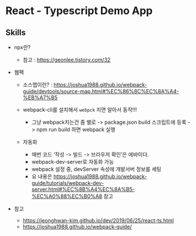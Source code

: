# React - Typescript Demo App



## Skills
- npx란?
    - 참고 : https://geonlee.tistory.com/32

- 웹팩
    - 소스맵이란? : https://joshua1988.github.io/webpack-guide/devtools/source-map.html#%EC%86%8C%EC%8A%A4-%EB%A7%B5
    - webpack-cli를 설치해서 `webpck` 치면 알아서 동작!!!
        - 그냥 webpack치는건 좀 별로 -> package.json build 스크립트에 등록 -> npm run build 하면 webpack 실행

    - 자동화
        - 매번 코드 ‘작성 -> 빌드 -> 브라우저 확인’은 에바이다.
        - webpack-dev-server로 자동화 가능
        - webpack 설정 중, devServer 속성에 개발서버 정보를 세팅
        - 요 내용은 https://joshua1988.github.io/webpack-guide/tutorials/webpack-dev-server.html#%EC%8B%A4%EC%8A%B5-%EC%A0%88%EC%B0%A8 참고

- 참고
    - https://jeonghwan-kim.github.io/dev/2019/06/25/react-ts.html
    - https://joshua1988.github.io/webpack-guide/
